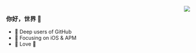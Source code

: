 <img align="right" src="https://github-readme-stats.vercel.app/api?username=Lobster-King&show_icons=true&icon_color=CE1D2D&text_color=718096&bg_color=ffffff&hide_title=true" />

### 你好，世界 👋

- :orange_book:  Deep users of GitHub
- :orange_book:  Focusing on iOS & APM
- :basketball:   Love :basketball:

